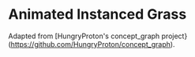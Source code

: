 # Animated Instanced Grass

Adapted from [HungryProton's concept_graph project}(https://github.com/HungryProton/concept_graph).